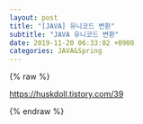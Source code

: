 ```yaml
---  
layout: post  
title: "[JAVA] 유니코드 변환"  
subtitle: "JAVA 유니코드 변환"  
date: 2019-11-20 06:33:02 +0900  
categories: JAVA&Spring  
---  
```

{% raw %}  
  
  
  
  
https://huskdoll.tistory.com/39  
  
{% endraw %}